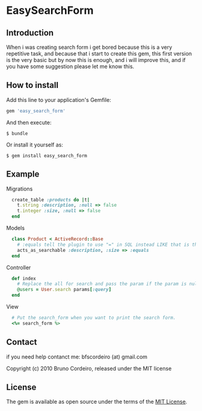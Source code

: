 # EasySearchForm

## Introduction

  When i was creating search form i get bored because this is a very repetitive task, and because that i start to create this gem, this first version is the very basic but by now this is enough, and i will improve this, and if you have some suggestion please let me know this.

## How to install

Add this line to your application's Gemfile:

```ruby
gem 'easy_search_form'
```

And then execute:

    $ bundle

Or install it yourself as:

    $ gem install easy_search_form

## Example

  Migrations 

```ruby
  create_table :products do |t|
    t.string :description, :null => false
    t.integer :size, :null => false
  end
```

  Models

```ruby
  class Product < ActiveRecord::Base
    # :equals tell the plugin to use "=" in SQL instead LIKE that is the default.
    acts_as_searchable :description, :size => :equals
  end
```
  
  Controller
  
```ruby
  def index
    # Replace the all for search and pass the param if the param is null it will return all.
    @users = User.search params[:query] 
  end  
```
  
  View
```ruby
  # Put the search_form when you want to print the search form.
  <%= search_form %> 
```

## Contact
  
  if you need help contanct me: bfscordeiro (at) gmail.com


Copyright (c) 2010 Bruno Cordeiro, released under the MIT license

## License

The gem is available as open source under the terms of the [MIT License](http://opensource.org/licenses/MIT).